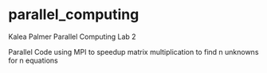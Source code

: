 # parallel_computing

Kalea Palmer
Parallel Computing Lab 2

Parallel Code using MPI to speedup matrix multiplication to find n unknowns for n equations
